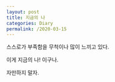 ```yaml
---
layout: post
title: 지금의 나
categories: Diary
permalink: /2020-03-15
---
```


스스로가 부족함을 무척이나 많이 느끼고 있다.

이게 지금의 나! 이구나.

자만하지 말자.